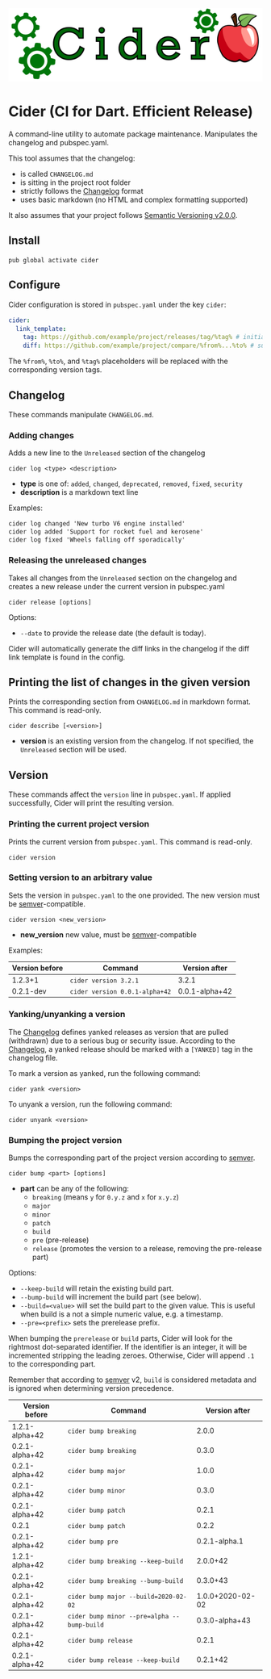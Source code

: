 ![logo]

# Cider (CI for Dart. Efficient Release)

A command-line utility to automate package maintenance. Manipulates the changelog and pubspec.yaml.

This tool assumes that the changelog:

- is called `CHANGELOG.md`
- is sitting in the project root folder
- strictly follows the [Changelog] format
- uses basic markdown (no HTML and complex formatting supported)

It also assumes that your project follows [Semantic Versioning v2.0.0](https://semver.org/spec/v2.0.0.html).

## Install

```
pub global activate cider
```

## Configure

Cider configuration is stored in `pubspec.yaml` under the key `cider`:

```yaml
cider:
  link_template:
    tag: https://github.com/example/project/releases/tag/%tag% # initial release link template
    diff: https://github.com/example/project/compare/%from%...%to% # subsequent releases link template
```

The `%from%`, `%to%`, and `%tag%` placeholders will be replaced with the corresponding version tags.

## Changelog

These commands manipulate `CHANGELOG.md`.

### Adding changes

Adds a new line to the `Unreleased` section of the changelog

```
cider log <type> <description>
```

- **type** is one of: `added`, `changed`, `deprecated`, `removed`, `fixed`, `security`
- **description** is a markdown text line

Examples:

```
cider log changed 'New turbo V6 engine installed'
cider log added 'Support for rocket fuel and kerosene'
cider log fixed 'Wheels falling off sporadically'
```

### Releasing the unreleased changes

Takes all changes from the `Unreleased` section on the changelog and creates a new release under the current version in
pubspec.yaml

```
cider release [options]
```

Options:

- `--date` to provide the release date (the default is today).

Cider will automatically generate the diff links in the changelog if the diff link template is found in the config.

## Printing the list of changes in the given version

Prints the corresponding section from `CHANGELOG.md` in markdown format. This command is read-only.

```
cider describe [<version>]
```

- **version** is an existing version from the changelog. If not specified, the `Unreleased` section will
  be used.

## Version

These commands affect the `version` line in `pubspec.yaml`. If applied successfully, Cider will print the resulting
version.

### Printing the current project version

Prints the current version from `pubspec.yaml`. This command is read-only.

```
cider version
```

### Setting version to an arbitrary value

Sets the version in `pubspec.yaml` to the one provided. The new version must be [semver]-compatible.

```
cider version <new_version>
```

- **new_version** new value, must be [semver]-compatible

Examples:

| Version before | Command                        | Version after  |
|----------------|--------------------------------|----------------|
| 1.2.3+1        | `cider version 3.2.1`          | 3.2.1          |
| 0.2.1-dev      | `cider version 0.0.1-alpha+42` | 0.0.1-alpha+42 |

### Yanking/unyanking a version
The [Changelog] defines yanked releases as version that are pulled (withdrawn) due to a serious bug or security issue. 
According to the [Changelog], a yanked release should be marked with a `[YANKED]` tag in the changelog file.

To mark a version as yanked, run the following command:

```
cider yank <version>
```

To unyank a version, run the following command:

```
cider unyank <version>
```

### Bumping the project version

Bumps the corresponding part of the project version according to [semver].

```
cider bump <part> [options]
```

- **part** can be any of the following:
    - `breaking` (means `y` for `0.y.z` and `x` for `x.y.z`)
    - `major`
    - `minor`
    - `patch`
    - `build`
    - `pre` (pre-release)
    - `release` (promotes the version to a release, removing the pre-release part)

Options:

- `--keep-build` will retain the existing build part.
- `--bump-build` will increment the build part (see below).
- `--build=<value>` will set the build part to the given value. This is useful when build is a not a simple numeric
  value, e.g. a timestamp.
- `--pre=<prefix>` sets the prerelease prefix.

When bumping the `prerelease` or `build` parts, Cider will look for the rightmost dot-separated identifier. If the
identifier is an integer, it will be incremented stripping the leading zeroes. Otherwise, Cider will append `.1` to the
corresponding part.

Remember that according to [semver] v2, `build` is considered metadata and is ignored when determining version
precedence.

| Version before | Command                                     | Version after    |
|----------------|---------------------------------------------|------------------|
| 1.2.1-alpha+42 | `cider bump breaking`                       | 2.0.0            |
| 0.2.1-alpha+42 | `cider bump breaking`                       | 0.3.0            |
| 0.2.1-alpha+42 | `cider bump major`                          | 1.0.0            |
| 0.2.1-alpha+42 | `cider bump minor`                          | 0.3.0            |
| 0.2.1-alpha+42 | `cider bump patch`                          | 0.2.1            |
| 0.2.1          | `cider bump patch`                          | 0.2.2            |
| 0.2.1-alpha+42 | `cider bump pre`                            | 0.2.1-alpha.1    |
| 1.2.1-alpha+42 | `cider bump breaking --keep-build`          | 2.0.0+42         |
| 0.2.1-alpha+42 | `cider bump breaking --bump-build`          | 0.3.0+43         |
| 0.2.1-alpha+42 | `cider bump major --build=2020-02-02`       | 1.0.0+2020-02-02 |
| 0.2.1-alpha+42 | `cider bump minor --pre=alpha --bump-build` | 0.3.0-alpha+43   |
| 0.2.1-alpha+42 | `cider bump release`                        | 0.2.1            |
| 0.2.1-alpha+42 | `cider bump release --keep-build`           | 0.2.1+42         |

[logo]: https://raw.githubusercontent.com/f3ath/cider/master/cider.png
[semver]: https://semver.org
[Changelog]: https://keepachangelog.com/en/1.1.0/